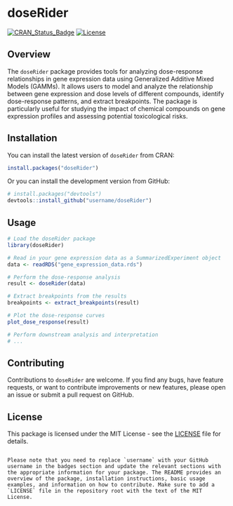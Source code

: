 

# doseRider

[![CRAN_Status_Badge](https://www.r-pkg.org/badges/version/doseRider)](https://cran.r-project.org/package=doseRider)
[![License](https://img.shields.io/badge/License-MIT-blue.svg)](https://opensource.org/licenses/MIT)

## Overview

The `doseRider` package provides tools for analyzing dose-response relationships in gene expression data using Generalized Additive Mixed Models (GAMMs). It allows users to model and analyze the relationship between gene expression and dose levels of different compounds, identify dose-response patterns, and extract breakpoints. The package is particularly useful for studying the impact of chemical compounds on gene expression profiles and assessing potential toxicological risks.

## Installation

You can install the latest version of `doseRider` from CRAN:

```R
install.packages("doseRider")
```

Or you can install the development version from GitHub:

```R
# install.packages("devtools")
devtools::install_github("username/doseRider")
```

## Usage

```R
# Load the doseRider package
library(doseRider)

# Read in your gene expression data as a SummarizedExperiment object
data <- readRDS("gene_expression_data.rds")

# Perform the dose-response analysis
result <- doseRider(data)

# Extract breakpoints from the results
breakpoints <- extract_breakpoints(result)

# Plot the dose-response curves
plot_dose_response(result)

# Perform downstream analysis and interpretation
# ...
```

## Contributing

Contributions to `doseRider` are welcome. If you find any bugs, have feature requests, or want to contribute improvements or new features, please open an issue or submit a pull request on GitHub.

## License

This package is licensed under the MIT License - see the [LICENSE](LICENSE) file for details.
```

Please note that you need to replace `username` with your GitHub username in the badges section and update the relevant sections with the appropriate information for your package. The README provides an overview of the package, installation instructions, basic usage examples, and information on how to contribute. Make sure to add a `LICENSE` file in the repository root with the text of the MIT License.
